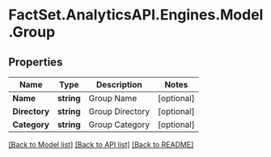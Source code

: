# FactSet.AnalyticsAPI.Engines.Model.Group
## Properties

Name | Type | Description | Notes
------------ | ------------- | ------------- | -------------
**Name** | **string** | Group Name | [optional] 
**Directory** | **string** | Group Directory | [optional] 
**Category** | **string** | Group Category | [optional] 

[[Back to Model list]](../README.md#documentation-for-models) [[Back to API list]](../README.md#documentation-for-api-endpoints) [[Back to README]](../README.md)


